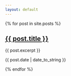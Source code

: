 ```yaml
---
layout: default
---
```

{% for post in site.posts %}
  <h2><a href="{{ post.url }}">{{ post.title }}</a></h2>
  <p>{{ post.excerpt }}<p>
  <p>{{ post.date | date_to_string }}</p>
{% endfor %}
